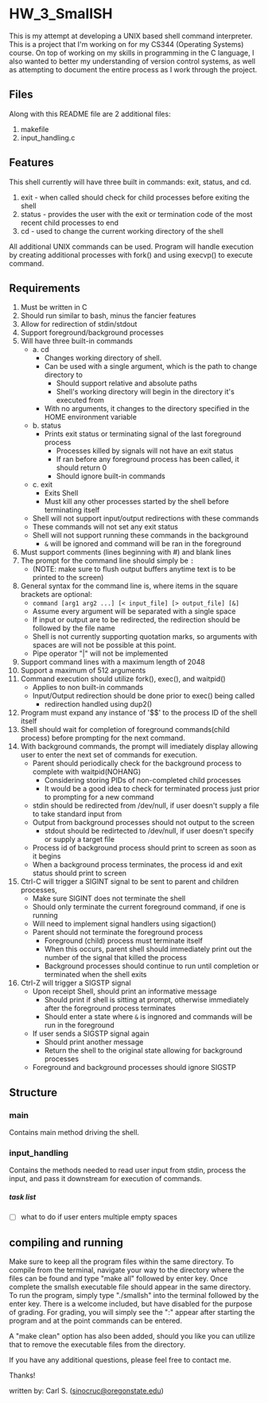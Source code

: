 # HW_3_SmallSH
This is my attempt at developing a UNIX based shell command interpreter. This is a project that I'm working on for my CS344 (Operating Systems) course. On top of working on my skills in programming in the C language, I also wanted to better my understanding of version control systems, as well as attempting to document the entire process as I work through the project. 

## Files
Along with this README file are 2 additional files:
1.  makefile
2.  input_handling.c

## Features
This shell currently will have three built in commands: exit, status, and cd.
1. exit - when called should check for child processes before exiting the shell
2. status - provides the user with the exit or termination code of the most recent child processes to end
3. cd - used to change the current working directory of the shell

All additional UNIX commands can be used. Program will handle execution by creating additional processes
with fork() and using execvp() to execute command.

## Requirements
1. Must be written in C
2. Should run similar to bash, minus the fancier features
3. Allow for redirection of stdin/stdout
4. Support foreground/background processes
5. Will have three built-in commands
   - a. cd 
        - Changes working directory of shell.
        - Can be used with a single argument, which is the path to change directory to 
          - Should support relative and absolute paths
          - Shell's working directory will begin in the directory it's executed from 
        - With no arguments, it changes to the directory specified in the HOME environment variable
   - b. status
        - Prints exit status or terminating signal of the last foreground process
          - Processes killed by signals will not have an exit status
          - If ran before any foreground process has been called, it should return 0
          - Should ignore built-in commands
   - c. exit
        - Exits Shell
        - Must kill any other processes started by the shell before terminating itself
   - Shell will not support input/output redirections with these commands
   - These commands will not set any exit status
   - Shell will not support running these commands in the background
     - `&` will be ignored and command will be ran in the foreground
6. Must support comments (lines beginning with #) and blank lines
7. The prompt for the command line should simply be `: `
   - (NOTE: make sure to flush output buffers anytime text is to be printed to the screen)
8. General syntax for the command line is, where items in the square brackets are optional: 
   - `command [arg1 arg2 ...] [< input_file] [> output_file] [&]`
   - Assume every argument will be separated with a single space
   - If input or output are to be redirected, the redirection should be followed by the file name
   - Shell is not currently supporting quotation marks, so arguments with spaces are will not be 
     possible at this point.
   - Pipe operator "|" will not be implemented
9. Support command lines with a maximum length of 2048
10. Support a maximum of 512 arguments
11. Command execution should utilize fork(), exec(), and waitpid()
    - Applies to non built-in commands
    - Input/Output redirection should be done prior to exec() being called
      - redirection handled using dup2()
12. Program must expand any instance of '$$' to the process ID of the shell itself
13. Shell should wait for completion of foreground commands(child process) before prompting for the next command. 
14. With background commands, the prompt will imediately display allowing user to enter the next set of commands for execution.
    - Parent should periodically check for the background process to complete with waitpid(NOHANG)
      - Considering storing PIDs of non-completed child processes
      - It would be a good idea to check for terminated process just prior to prompting for a new command
    - stdin should be redirected from /dev/null, if user doesn't supply a file to take standard input from
    - Output from background processes should not output to the screen
      - stdout should be redirtected to /dev/null, if user doesn't specify or supply a target file
    - Process id of background process should print to screen as soon as it begins
    - When a background process terminates, the process id and exit status should print to screen
15. Ctrl-C will trigger a SIGINT signal to be sent to parent and children processes, 
    - Make sure SIGINT does not terminate the shell
    - Should only terminate the current foreground command, if one is running
    - Will need to implement signal handlers using sigaction()
    - Parent should not terminate the foreground process
      - Foreground (child) process must terminate itself
      - When this occurs, parent shell should immediately print out the number of the signal that killed the process
      - Background processes should continue to run until completion or terminated when the shell exits
16. Ctrl-Z will trigger a SIGSTP signal  
    - Upon receipt Shell, should print an informative message
      - Should print if shell is sitting at prompt, otherwise immediately after the foreground process terminates
      - Should enter a state where `&` is ingnored and commands will be run in the foreground
    - If user sends a SIGSTP signal again
      - Should print another message
      - Return the shell to the original state allowing for background processes
    - Foreground and background processes should ignore SIGSTP

## Structure
### main
Contains main method driving the shell.

### input_handling
Contains the methods needed to read user input from stdin, process the input, and pass it downstream for 
execution of commands. 
##### task list
- [ ] what to do if user enters multiple empty spaces 


## compiling and running
Make sure to keep all the program files within the same directory. To compile from the terminal, 
navigate your way to the directory where the files can be found and type "make all" followed by
enter key. Once complete the smallsh executable file should appear in the same directory. To run the 
program, simply type "./smallsh" into the terminal followed by the enter key. There is a welcome 
included, but have disabled for the purpose of grading. For grading, you will simply see the ":" 
appear after starting the program and at the point commands can be entered.

A "make clean" option has also been added, should you like you can utilize that to remove the executable
files from the directory. 

If you have any additional questions, please feel free to contact me.

Thanks!

written by: Carl S. (sinocruc@oregonstate.edu)
